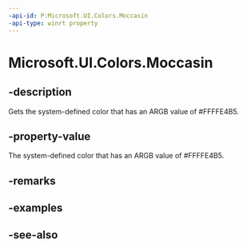 ```yaml
---
-api-id: P:Microsoft.UI.Colors.Moccasin
-api-type: winrt property
---
```


<!-- Property syntax
public Windows.UI.Color Moccasin { get; }
-->

# Microsoft.UI.Colors.Moccasin

## -description

Gets the system-defined color that has an ARGB value of #FFFFE4B5.

## -property-value

The system-defined color that has an ARGB value of #FFFFE4B5.

## -remarks

## -examples

## -see-also
